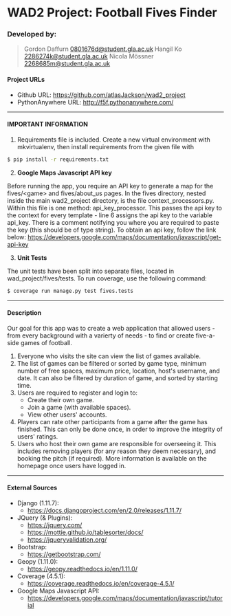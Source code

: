 # **WAD2 Project:** Football Fives Finder

### Developed by:
> Gordon Daffurn 0801676d@student.gla.ac.uk
Hangil Ko 2286274k@student.gla.ac.uk
Nicola Mössner 2268685m@student.gla.ac.uk

#### Project URLs
* Github URL: https://github.com/atlasJackson/wad2_project
* PythonAnywhere URL: http://f5f.pythonanywhere.com/
---
#### IMPORTANT INFORMATION

1. Requirements file is included. Create a new virtual environment with mkvirtualenv, then install requirements from the given file with

```sh
$ pip install -r requirements.txt
```
2. **Google Maps Javascript API key**

Before running the app, you require an API key to generate a map for the fives/\<game> and fives/about_us pages.
In the fives directory, nested inside the main wad2_project directory, is the file context_processors.py. Within this file is one method: api_key_processor. This passes the api key to the context for every template - line 6 assigns the api key to the variable api_key. There is a comment notifying you where you are required to paste the key (this should be of type string). To obtain an api key, follow the link below:
https://developers.google.com/maps/documentation/javascript/get-api-key

3. **Unit Tests**

The unit tests have been split into separate files, located in wad_project/fives/tests. To run coverage, use the following command:
```sh
$ coverage run manage.py test fives.tests
```

---
#### Description
Our goal for this app was to create a web application that allowed users - from every background with a varierty of needs - to find or create five-a-side games of football.

1. Everyone who visits the site can view the list of games available.
2. The list of games can be filtered or sorted by game type, minimum number of free spaces, maximum price, location, host's username, and date. It can also be filtered by duration of game, and sorted by starting time.
3. Users are required to register and login to:
    * Create their own game.
    * Join a game (with available spaces).
    * View other users' accounts.
4. Players can rate other participants from a game after the game has finished. This can only be done once, in order to improve the integrity of users' ratings.
5. Users who host their own game are responsible for overseeing it. This includes removing players (for any reason they deem necessary), and booking the pitch (if required). More information is available on the homepage once users have logged in.
---
#### External Sources
* Django (1.11.7):
    * https://docs.djangoproject.com/en/2.0/releases/1.11.7/
* JQuery (& Plugins):
    * https://jquery.com/ 
    * https://mottie.github.io/tablesorter/docs/
    * https://jqueryvalidation.org/
* Bootstrap:
    * https://getbootstrap.com/ 
* Geopy (1.11.0):
    * https://geopy.readthedocs.io/en/1.11.0/ 
* Coverage (4.5.1):
    * https://coverage.readthedocs.io/en/coverage-4.5.1/
* Google Maps Javascript API: 
    * https://developers.google.com/maps/documentation/javascript/tutorial

